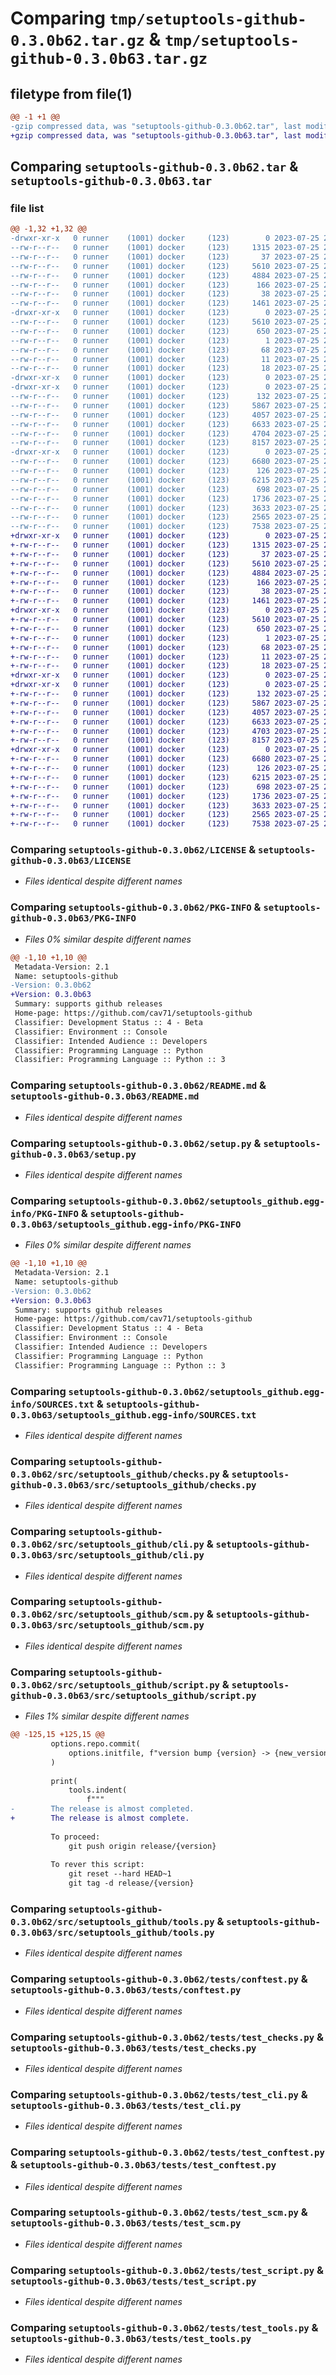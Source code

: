 # Comparing `tmp/setuptools-github-0.3.0b62.tar.gz` & `tmp/setuptools-github-0.3.0b63.tar.gz`

## filetype from file(1)

```diff
@@ -1 +1 @@
-gzip compressed data, was "setuptools-github-0.3.0b62.tar", last modified: Tue Jul 25 22:10:47 2023, max compression
+gzip compressed data, was "setuptools-github-0.3.0b63.tar", last modified: Tue Jul 25 22:13:35 2023, max compression
```

## Comparing `setuptools-github-0.3.0b62.tar` & `setuptools-github-0.3.0b63.tar`

### file list

```diff
@@ -1,32 +1,32 @@
-drwxr-xr-x   0 runner    (1001) docker     (123)        0 2023-07-25 22:10:47.235353 setuptools-github-0.3.0b62/
--rw-r--r--   0 runner    (1001) docker     (123)     1315 2023-07-25 22:10:14.000000 setuptools-github-0.3.0b62/LICENSE
--rw-r--r--   0 runner    (1001) docker     (123)       37 2023-07-25 22:10:14.000000 setuptools-github-0.3.0b62/MANIFEST.in
--rw-r--r--   0 runner    (1001) docker     (123)     5610 2023-07-25 22:10:47.235353 setuptools-github-0.3.0b62/PKG-INFO
--rw-r--r--   0 runner    (1001) docker     (123)     4884 2023-07-25 22:10:14.000000 setuptools-github-0.3.0b62/README.md
--rw-r--r--   0 runner    (1001) docker     (123)      166 2023-07-25 22:10:14.000000 setuptools-github-0.3.0b62/pyproject.toml
--rw-r--r--   0 runner    (1001) docker     (123)       38 2023-07-25 22:10:47.235353 setuptools-github-0.3.0b62/setup.cfg
--rw-r--r--   0 runner    (1001) docker     (123)     1461 2023-07-25 22:10:14.000000 setuptools-github-0.3.0b62/setup.py
-drwxr-xr-x   0 runner    (1001) docker     (123)        0 2023-07-25 22:10:47.231353 setuptools-github-0.3.0b62/setuptools_github.egg-info/
--rw-r--r--   0 runner    (1001) docker     (123)     5610 2023-07-25 22:10:47.000000 setuptools-github-0.3.0b62/setuptools_github.egg-info/PKG-INFO
--rw-r--r--   0 runner    (1001) docker     (123)      650 2023-07-25 22:10:47.000000 setuptools-github-0.3.0b62/setuptools_github.egg-info/SOURCES.txt
--rw-r--r--   0 runner    (1001) docker     (123)        1 2023-07-25 22:10:47.000000 setuptools-github-0.3.0b62/setuptools_github.egg-info/dependency_links.txt
--rw-r--r--   0 runner    (1001) docker     (123)       68 2023-07-25 22:10:47.000000 setuptools-github-0.3.0b62/setuptools_github.egg-info/entry_points.txt
--rw-r--r--   0 runner    (1001) docker     (123)       11 2023-07-25 22:10:47.000000 setuptools-github-0.3.0b62/setuptools_github.egg-info/requires.txt
--rw-r--r--   0 runner    (1001) docker     (123)       18 2023-07-25 22:10:47.000000 setuptools-github-0.3.0b62/setuptools_github.egg-info/top_level.txt
-drwxr-xr-x   0 runner    (1001) docker     (123)        0 2023-07-25 22:10:47.231353 setuptools-github-0.3.0b62/src/
-drwxr-xr-x   0 runner    (1001) docker     (123)        0 2023-07-25 22:10:47.235353 setuptools-github-0.3.0b62/src/setuptools_github/
--rw-r--r--   0 runner    (1001) docker     (123)      132 2023-07-25 22:10:47.000000 setuptools-github-0.3.0b62/src/setuptools_github/__init__.py
--rw-r--r--   0 runner    (1001) docker     (123)     5867 2023-07-25 22:10:14.000000 setuptools-github-0.3.0b62/src/setuptools_github/checks.py
--rw-r--r--   0 runner    (1001) docker     (123)     4057 2023-07-25 22:10:14.000000 setuptools-github-0.3.0b62/src/setuptools_github/cli.py
--rw-r--r--   0 runner    (1001) docker     (123)     6633 2023-07-25 22:10:14.000000 setuptools-github-0.3.0b62/src/setuptools_github/scm.py
--rw-r--r--   0 runner    (1001) docker     (123)     4704 2023-07-25 22:10:14.000000 setuptools-github-0.3.0b62/src/setuptools_github/script.py
--rw-r--r--   0 runner    (1001) docker     (123)     8157 2023-07-25 22:10:14.000000 setuptools-github-0.3.0b62/src/setuptools_github/tools.py
-drwxr-xr-x   0 runner    (1001) docker     (123)        0 2023-07-25 22:10:47.235353 setuptools-github-0.3.0b62/tests/
--rw-r--r--   0 runner    (1001) docker     (123)     6680 2023-07-25 22:10:14.000000 setuptools-github-0.3.0b62/tests/conftest.py
--rw-r--r--   0 runner    (1001) docker     (123)      126 2023-07-25 22:10:14.000000 setuptools-github-0.3.0b62/tests/requirements.txt
--rw-r--r--   0 runner    (1001) docker     (123)     6215 2023-07-25 22:10:14.000000 setuptools-github-0.3.0b62/tests/test_checks.py
--rw-r--r--   0 runner    (1001) docker     (123)      698 2023-07-25 22:10:14.000000 setuptools-github-0.3.0b62/tests/test_cli.py
--rw-r--r--   0 runner    (1001) docker     (123)     1736 2023-07-25 22:10:14.000000 setuptools-github-0.3.0b62/tests/test_conftest.py
--rw-r--r--   0 runner    (1001) docker     (123)     3633 2023-07-25 22:10:14.000000 setuptools-github-0.3.0b62/tests/test_scm.py
--rw-r--r--   0 runner    (1001) docker     (123)     2565 2023-07-25 22:10:14.000000 setuptools-github-0.3.0b62/tests/test_script.py
--rw-r--r--   0 runner    (1001) docker     (123)     7538 2023-07-25 22:10:14.000000 setuptools-github-0.3.0b62/tests/test_tools.py
+drwxr-xr-x   0 runner    (1001) docker     (123)        0 2023-07-25 22:13:35.592287 setuptools-github-0.3.0b63/
+-rw-r--r--   0 runner    (1001) docker     (123)     1315 2023-07-25 22:12:56.000000 setuptools-github-0.3.0b63/LICENSE
+-rw-r--r--   0 runner    (1001) docker     (123)       37 2023-07-25 22:12:56.000000 setuptools-github-0.3.0b63/MANIFEST.in
+-rw-r--r--   0 runner    (1001) docker     (123)     5610 2023-07-25 22:13:35.592287 setuptools-github-0.3.0b63/PKG-INFO
+-rw-r--r--   0 runner    (1001) docker     (123)     4884 2023-07-25 22:12:56.000000 setuptools-github-0.3.0b63/README.md
+-rw-r--r--   0 runner    (1001) docker     (123)      166 2023-07-25 22:12:56.000000 setuptools-github-0.3.0b63/pyproject.toml
+-rw-r--r--   0 runner    (1001) docker     (123)       38 2023-07-25 22:13:35.592287 setuptools-github-0.3.0b63/setup.cfg
+-rw-r--r--   0 runner    (1001) docker     (123)     1461 2023-07-25 22:12:56.000000 setuptools-github-0.3.0b63/setup.py
+drwxr-xr-x   0 runner    (1001) docker     (123)        0 2023-07-25 22:13:35.588287 setuptools-github-0.3.0b63/setuptools_github.egg-info/
+-rw-r--r--   0 runner    (1001) docker     (123)     5610 2023-07-25 22:13:35.000000 setuptools-github-0.3.0b63/setuptools_github.egg-info/PKG-INFO
+-rw-r--r--   0 runner    (1001) docker     (123)      650 2023-07-25 22:13:35.000000 setuptools-github-0.3.0b63/setuptools_github.egg-info/SOURCES.txt
+-rw-r--r--   0 runner    (1001) docker     (123)        1 2023-07-25 22:13:35.000000 setuptools-github-0.3.0b63/setuptools_github.egg-info/dependency_links.txt
+-rw-r--r--   0 runner    (1001) docker     (123)       68 2023-07-25 22:13:35.000000 setuptools-github-0.3.0b63/setuptools_github.egg-info/entry_points.txt
+-rw-r--r--   0 runner    (1001) docker     (123)       11 2023-07-25 22:13:35.000000 setuptools-github-0.3.0b63/setuptools_github.egg-info/requires.txt
+-rw-r--r--   0 runner    (1001) docker     (123)       18 2023-07-25 22:13:35.000000 setuptools-github-0.3.0b63/setuptools_github.egg-info/top_level.txt
+drwxr-xr-x   0 runner    (1001) docker     (123)        0 2023-07-25 22:13:35.588287 setuptools-github-0.3.0b63/src/
+drwxr-xr-x   0 runner    (1001) docker     (123)        0 2023-07-25 22:13:35.592287 setuptools-github-0.3.0b63/src/setuptools_github/
+-rw-r--r--   0 runner    (1001) docker     (123)      132 2023-07-25 22:13:35.000000 setuptools-github-0.3.0b63/src/setuptools_github/__init__.py
+-rw-r--r--   0 runner    (1001) docker     (123)     5867 2023-07-25 22:12:56.000000 setuptools-github-0.3.0b63/src/setuptools_github/checks.py
+-rw-r--r--   0 runner    (1001) docker     (123)     4057 2023-07-25 22:12:56.000000 setuptools-github-0.3.0b63/src/setuptools_github/cli.py
+-rw-r--r--   0 runner    (1001) docker     (123)     6633 2023-07-25 22:12:56.000000 setuptools-github-0.3.0b63/src/setuptools_github/scm.py
+-rw-r--r--   0 runner    (1001) docker     (123)     4703 2023-07-25 22:12:56.000000 setuptools-github-0.3.0b63/src/setuptools_github/script.py
+-rw-r--r--   0 runner    (1001) docker     (123)     8157 2023-07-25 22:12:56.000000 setuptools-github-0.3.0b63/src/setuptools_github/tools.py
+drwxr-xr-x   0 runner    (1001) docker     (123)        0 2023-07-25 22:13:35.592287 setuptools-github-0.3.0b63/tests/
+-rw-r--r--   0 runner    (1001) docker     (123)     6680 2023-07-25 22:12:56.000000 setuptools-github-0.3.0b63/tests/conftest.py
+-rw-r--r--   0 runner    (1001) docker     (123)      126 2023-07-25 22:12:56.000000 setuptools-github-0.3.0b63/tests/requirements.txt
+-rw-r--r--   0 runner    (1001) docker     (123)     6215 2023-07-25 22:12:56.000000 setuptools-github-0.3.0b63/tests/test_checks.py
+-rw-r--r--   0 runner    (1001) docker     (123)      698 2023-07-25 22:12:56.000000 setuptools-github-0.3.0b63/tests/test_cli.py
+-rw-r--r--   0 runner    (1001) docker     (123)     1736 2023-07-25 22:12:56.000000 setuptools-github-0.3.0b63/tests/test_conftest.py
+-rw-r--r--   0 runner    (1001) docker     (123)     3633 2023-07-25 22:12:56.000000 setuptools-github-0.3.0b63/tests/test_scm.py
+-rw-r--r--   0 runner    (1001) docker     (123)     2565 2023-07-25 22:12:56.000000 setuptools-github-0.3.0b63/tests/test_script.py
+-rw-r--r--   0 runner    (1001) docker     (123)     7538 2023-07-25 22:12:56.000000 setuptools-github-0.3.0b63/tests/test_tools.py
```

### Comparing `setuptools-github-0.3.0b62/LICENSE` & `setuptools-github-0.3.0b63/LICENSE`

 * *Files identical despite different names*

### Comparing `setuptools-github-0.3.0b62/PKG-INFO` & `setuptools-github-0.3.0b63/PKG-INFO`

 * *Files 0% similar despite different names*

```diff
@@ -1,10 +1,10 @@
 Metadata-Version: 2.1
 Name: setuptools-github
-Version: 0.3.0b62
+Version: 0.3.0b63
 Summary: supports github releases
 Home-page: https://github.com/cav71/setuptools-github
 Classifier: Development Status :: 4 - Beta
 Classifier: Environment :: Console
 Classifier: Intended Audience :: Developers
 Classifier: Programming Language :: Python
 Classifier: Programming Language :: Python :: 3
```

### Comparing `setuptools-github-0.3.0b62/README.md` & `setuptools-github-0.3.0b63/README.md`

 * *Files identical despite different names*

### Comparing `setuptools-github-0.3.0b62/setup.py` & `setuptools-github-0.3.0b63/setup.py`

 * *Files identical despite different names*

### Comparing `setuptools-github-0.3.0b62/setuptools_github.egg-info/PKG-INFO` & `setuptools-github-0.3.0b63/setuptools_github.egg-info/PKG-INFO`

 * *Files 0% similar despite different names*

```diff
@@ -1,10 +1,10 @@
 Metadata-Version: 2.1
 Name: setuptools-github
-Version: 0.3.0b62
+Version: 0.3.0b63
 Summary: supports github releases
 Home-page: https://github.com/cav71/setuptools-github
 Classifier: Development Status :: 4 - Beta
 Classifier: Environment :: Console
 Classifier: Intended Audience :: Developers
 Classifier: Programming Language :: Python
 Classifier: Programming Language :: Python :: 3
```

### Comparing `setuptools-github-0.3.0b62/setuptools_github.egg-info/SOURCES.txt` & `setuptools-github-0.3.0b63/setuptools_github.egg-info/SOURCES.txt`

 * *Files identical despite different names*

### Comparing `setuptools-github-0.3.0b62/src/setuptools_github/checks.py` & `setuptools-github-0.3.0b63/src/setuptools_github/checks.py`

 * *Files identical despite different names*

### Comparing `setuptools-github-0.3.0b62/src/setuptools_github/cli.py` & `setuptools-github-0.3.0b63/src/setuptools_github/cli.py`

 * *Files identical despite different names*

### Comparing `setuptools-github-0.3.0b62/src/setuptools_github/scm.py` & `setuptools-github-0.3.0b63/src/setuptools_github/scm.py`

 * *Files identical despite different names*

### Comparing `setuptools-github-0.3.0b62/src/setuptools_github/script.py` & `setuptools-github-0.3.0b63/src/setuptools_github/script.py`

 * *Files 1% similar despite different names*

```diff
@@ -125,15 +125,15 @@
         options.repo.commit(
             options.initfile, f"version bump {version} -> {new_version}"
         )
 
         print(
             tools.indent(
                 f"""
-        The release is almost completed.
+        The release is almost complete.
 
         To proceed:
             git push origin release/{version}
 
         To rever this script:
             git reset --hard HEAD~1
             git tag -d release/{version}
```

### Comparing `setuptools-github-0.3.0b62/src/setuptools_github/tools.py` & `setuptools-github-0.3.0b63/src/setuptools_github/tools.py`

 * *Files identical despite different names*

### Comparing `setuptools-github-0.3.0b62/tests/conftest.py` & `setuptools-github-0.3.0b63/tests/conftest.py`

 * *Files identical despite different names*

### Comparing `setuptools-github-0.3.0b62/tests/test_checks.py` & `setuptools-github-0.3.0b63/tests/test_checks.py`

 * *Files identical despite different names*

### Comparing `setuptools-github-0.3.0b62/tests/test_cli.py` & `setuptools-github-0.3.0b63/tests/test_cli.py`

 * *Files identical despite different names*

### Comparing `setuptools-github-0.3.0b62/tests/test_conftest.py` & `setuptools-github-0.3.0b63/tests/test_conftest.py`

 * *Files identical despite different names*

### Comparing `setuptools-github-0.3.0b62/tests/test_scm.py` & `setuptools-github-0.3.0b63/tests/test_scm.py`

 * *Files identical despite different names*

### Comparing `setuptools-github-0.3.0b62/tests/test_script.py` & `setuptools-github-0.3.0b63/tests/test_script.py`

 * *Files identical despite different names*

### Comparing `setuptools-github-0.3.0b62/tests/test_tools.py` & `setuptools-github-0.3.0b63/tests/test_tools.py`

 * *Files identical despite different names*

